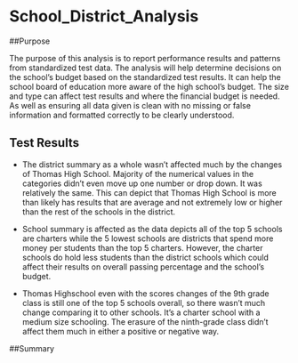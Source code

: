 # School_District_Analysis
##Purpose

The purpose of this analysis is to report performance results and patterns from standardized test data. The analysis will help determine decisions on the school’s budget based on the standardized test results. It can help the school board of education more aware of the high school’s budget. The size and type can affect test results and where the financial budget is needed. As well as ensuring all data given is clean with no missing or false information and formatted correctly to be clearly understood. 

## Test Results

* The district summary as a whole wasn’t affected much by the changes of Thomas High School. Majority of the numerical values in the categories didn’t even move up one number or drop down. It was relatively the same. This can depict that Thomas High School is more than likely has results that are average and not extremely low or higher than the rest of the schools in the district.  

* School summary is affected as the data depicts all of the top 5 schools are charters while the 5 lowest schools are districts that spend more money per students than the top 5 charters. However, the charter schools do hold less students than the district schools which could affect their results on overall passing percentage and the school’s budget.   

* Thomas Highschool even with the scores changes of the 9th grade class is still one of the top 5 schools overall, so there wasn’t much change comparing it to other schools. It’s a charter school with a medium size schooling. The erasure of the ninth-grade class didn’t affect them much in either a positive or negative way.

##Summary

